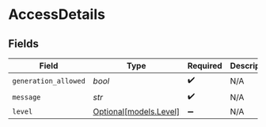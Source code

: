 # AccessDetails


## Fields

| Field                                        | Type                                         | Required                                     | Description                                  |
| -------------------------------------------- | -------------------------------------------- | -------------------------------------------- | -------------------------------------------- |
| `generation_allowed`                         | *bool*                                       | :heavy_check_mark:                           | N/A                                          |
| `message`                                    | *str*                                        | :heavy_check_mark:                           | N/A                                          |
| `level`                                      | [Optional[models.Level]](../models/level.md) | :heavy_minus_sign:                           | N/A                                          |